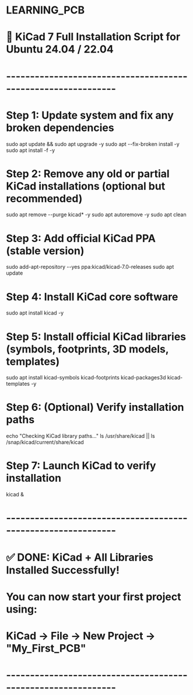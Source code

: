 # LEARNING_PCB

# 🚀 KiCad 7 Full Installation Script for Ubuntu 24.04 / 22.04
# -------------------------------------------------------------
# Step 1: Update system and fix any broken dependencies
sudo apt update && sudo apt upgrade -y
sudo apt --fix-broken install -y
sudo apt install -f -y

# Step 2: Remove any old or partial KiCad installations (optional but recommended)
sudo apt remove --purge kicad* -y
sudo apt autoremove -y
sudo apt clean

# Step 3: Add official KiCad PPA (stable version)
sudo add-apt-repository --yes ppa:kicad/kicad-7.0-releases
sudo apt update

# Step 4: Install KiCad core software
sudo apt install kicad -y

# Step 5: Install official KiCad libraries (symbols, footprints, 3D models, templates)
sudo apt install kicad-symbols kicad-footprints kicad-packages3d kicad-templates -y

# Step 6: (Optional) Verify installation paths
echo "Checking KiCad library paths..."
ls /usr/share/kicad || ls /snap/kicad/current/share/kicad

# Step 7: Launch KiCad to verify installation
kicad &

# -------------------------------------------------------------
# ✅ DONE: KiCad + All Libraries Installed Successfully!
# You can now start your first project using:
#   KiCad → File → New Project → "My_First_PCB"
# -------------------------------------------------------------
